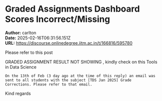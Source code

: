 # Graded Assignments Dashboard Scores Incorrect/Missing

**Author:** carlton  
**Date:** 2025-02-16T06:31:56.151Z  
**URL:** https://discourse.onlinedegree.iitm.ac.in/t/166816/595780

Please refer to this post




GRADED ASSIGNMENT RESULT NOT SHOWING , kindly check on this Tools in Data Science


    On the 13th of Feb (3 day ago at the time of this reply) an email was sent to all students with the subject [TDS Jan 2025] Grade Corrections. Please refer to that email. 
Kind regards
  


